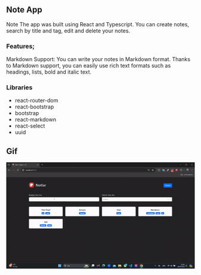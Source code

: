 ## Note App 

Note The app was built using React and Typescript. You can create notes, search by title and tag, edit and delete your notes.

### Features;
Markdown Support: You can write your notes in Markdown format. Thanks to Markdown support, you can easily use rich text formats such as headings, lists, bold and italic text.

 ### Libraries
 - react-router-dom
 - react-bootstrap
 - bootstrap
 - react-markdown
 - react-select
 - uuid

 ## Gif

 ![](/public/Note-App.gif)

 
 
